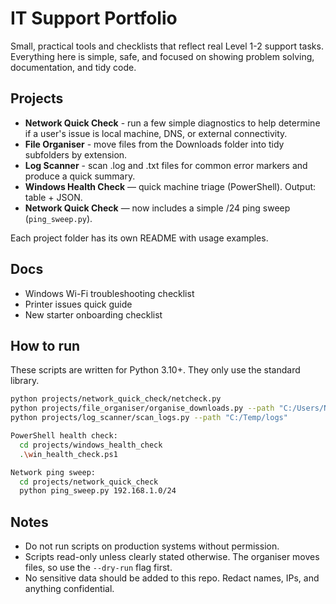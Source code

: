 # IT Support Portfolio

Small, practical tools and checklists that reflect real Level 1-2 support tasks. Everything here is simple, safe, and focused on showing problem solving, documentation, and tidy code.

## Projects

- **Network Quick Check** - run a few simple diagnostics to help determine if a user's issue is local machine, DNS, or external connectivity.
- **File Organiser** - move files from the Downloads folder into tidy subfolders by extension.
- **Log Scanner** - scan .log and .txt files for common error markers and produce a quick summary.
- **Windows Health Check** — quick machine triage (PowerShell). Output: table + JSON.
- **Network Quick Check** — now includes a simple /24 ping sweep (`ping_sweep.py`).

Each project folder has its own README with usage examples.

## Docs

- Windows Wi-Fi troubleshooting checklist
- Printer issues quick guide
- New starter onboarding checklist

## How to run

These scripts are written for Python 3.10+. They only use the standard library.

```bash
python projects/network_quick_check/netcheck.py
python projects/file_organiser/organise_downloads.py --path "C:/Users/Name/Downloads"
python projects/log_scanner/scan_logs.py --path "C:/Temp/logs"
```
```bash
PowerShell health check:
  cd projects/windows_health_check
  .\win_health_check.ps1

Network ping sweep:
  cd projects/network_quick_check
  python ping_sweep.py 192.168.1.0/24
```

## Notes

- Do not run scripts on production systems without permission.
- Scripts read-only unless clearly stated otherwise. The organiser moves files, so use the `--dry-run` flag first.
- No sensitive data should be added to this repo. Redact names, IPs, and anything confidential.
